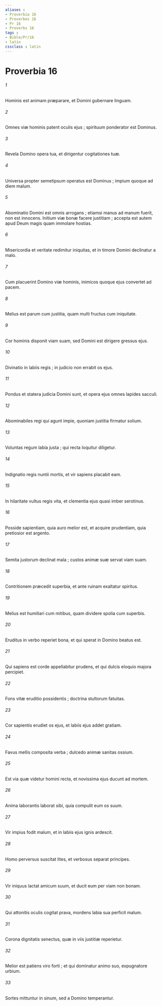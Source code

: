 ```yaml
---
aliases : 
- Proverbia 16
- Proverbes 16
- Pr 16
- Proverbs 16
tags : 
- Bible/Pr/16
- latin
cssclass : latin
---
```


# Proverbia 16

###### 1
Hominis est animam præparare, et Domini gubernare linguam.
###### 2
Omnes viæ hominis patent oculis ejus ; spirituum ponderator est Dominus.
###### 3
Revela Domino opera tua, et dirigentur cogitationes tuæ.
###### 4
Universa propter semetipsum operatus est Dominus ; impium quoque ad diem malum.
###### 5
Abominatio Domini est omnis arrogans ; etiamsi manus ad manum fuerit, non est innocens. Initium viæ bonæ facere justitiam ; accepta est autem apud Deum magis quam immolare hostias.
###### 6
Misericordia et veritate redimitur iniquitas, et in timore Domini declinatur a malo.
###### 7
Cum placuerint Domino viæ hominis, inimicos quoque ejus convertet ad pacem.
###### 8
Melius est parum cum justitia, quam multi fructus cum iniquitate.
###### 9
Cor hominis disponit viam suam, sed Domini est dirigere gressus ejus.
###### 10
Divinatio in labiis regis ; in judicio non errabit os ejus.
###### 11
Pondus et statera judicia Domini sunt, et opera ejus omnes lapides sacculi.
###### 12
Abominabiles regi qui agunt impie, quoniam justitia firmatur solium.
###### 13
Voluntas regum labia justa ; qui recta loquitur diligetur.
###### 14
Indignatio regis nuntii mortis, et vir sapiens placabit eam.
###### 15
In hilaritate vultus regis vita, et clementia ejus quasi imber serotinus.
###### 16
Posside sapientiam, quia auro melior est, et acquire prudentiam, quia pretiosior est argento.
###### 17
Semita justorum declinat mala ; custos animæ suæ servat viam suam.
###### 18
Contritionem præcedit superbia, et ante ruinam exaltatur spiritus.
###### 19
Melius est humiliari cum mitibus, quam dividere spolia cum superbis.
###### 20
Eruditus in verbo reperiet bona, et qui sperat in Domino beatus est.
###### 21
Qui sapiens est corde appellabitur prudens, et qui dulcis eloquio majora percipiet.
###### 22
Fons vitæ eruditio possidentis ; doctrina stultorum fatuitas.
###### 23
Cor sapientis erudiet os ejus, et labiis ejus addet gratiam.
###### 24
Favus mellis composita verba ; dulcedo animæ sanitas ossium.
###### 25
Est via quæ videtur homini recta, et novissima ejus ducunt ad mortem.
###### 26
Anima laborantis laborat sibi, quia compulit eum os suum.
###### 27
Vir impius fodit malum, et in labiis ejus ignis ardescit.
###### 28
Homo perversus suscitat lites, et verbosus separat principes.
###### 29
Vir iniquus lactat amicum suum, et ducit eum per viam non bonam.
###### 30
Qui attonitis oculis cogitat prava, mordens labia sua perficit malum.
###### 31
Corona dignitatis senectus, quæ in viis justitiæ reperietur.
###### 32
Melior est patiens viro forti ; et qui dominatur animo suo, expugnatore urbium.
###### 33
Sortes mittuntur in sinum, sed a Domino temperantur.
